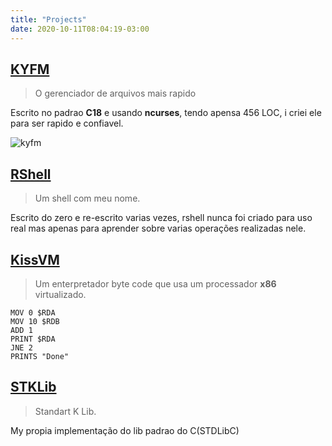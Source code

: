 ```yaml
---
title: "Projects"
date: 2020-10-11T08:04:19-03:00
---
```


## [KYFM](https://gitlab.com/KisuYami/kyfm)

> O gerenciador de arquivos mais rapido

Escrito no padrao __C18__ e usando __ncurses__, tendo apensa 456 LOC, i criei ele para ser rapido e confiavel.


![kyfm](/img/projects/kyfm-preview.png)

## [RShell](https://gitlab.com/KisuYami/rshell)

> Um shell com meu nome.

Escrito do zero e re-escrito varias vezes, rshell nunca foi criado para uso real mas apenas para aprender
sobre varias operações realizadas nele.


## [KissVM](https://gitlab.com/KisuYami/kissvm)

> Um enterpretador byte code que usa um processador __x86__ virtualizado.

```
MOV 0 $RDA
MOV 10 $RDB
ADD 1
PRINT $RDA
JNE 2
PRINTS "Done"
```

## [STKLib](https://gitlab.com/KisuYami/stklib)

> Standart K Lib.

My propia implementação do lib padrao do C(STDLibC)